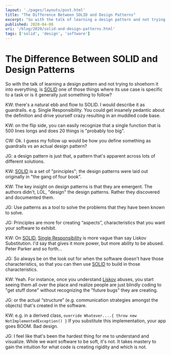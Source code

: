 ```yaml
---
layout: './pages/layouts/post.html'
title: "The Difference Between SOLID and Design Patterns"
excerpt: "So with the talk of learning a design pattern and not trying to shoehorn it into everything, is SOLID one of those things where its use case is specific to a task or is it generally just something to follow?"
published: 2020-04-08
uri: '/blog/2020/solid-and-design-patterns.html'
tags: ['solid', 'design', 'software']
---
```

# The Difference Between SOLID and Design Patterns

So with the talk of learning a design pattern and not trying to shoehorn it into everything, is [SOLID](https://en.wikipedia.org/wiki/SOLID) one of those things where its use case is specific to a task or is it generally just something to follow?

KW: there's a natural ebb and flow to SOLID. I would describe it as guardrails. e.g. Single Responsibility. You could get insanely pedantic about the definition and drive yourself crazy resulting in an muddled code base.

KW: on the flip side, you can easily recognize that a single function that is 500 lines longs and does 20 things is "probably too big".

CW: Ok. I guess my follow up would be how you define something as guardrails vs an actual design pattern?

JG: a design pattern is just that, a pattern that's apparent across lots of different solutions.

KW: [SOLID](https://en.wikipedia.org/wiki/SOLID) is a set of "principles"; the design patterns were laid out originally in "the gang of four book".

KW: The key insight on design patterns is that they are emergent. The authors didn't, LOL, "design" the design patterns. Rather they discovered and documented them.

JG: Use patterns as a tool to solve the problems that they have been known to solve.

JG: Principles are more for creating “aspects”, characteristics that you want your software to exhibit.

KW: On [SOLID](https://en.wikipedia.org/wiki/SOLID), [Single Responsibility](https://en.wikipedia.org/wiki/Single-responsibility_principle) is more vague than say Liskov Substitution. I'd say that gives it more power, but more ability to be abused. Peter Parker and so forth... 

JG: So always be on the look out for when the software doesn't have those characteristics, so that you can then use [SOLID](https://en.wikipedia.org/wiki/SOLID) to build in those characteristics.

KW: Yeah. For instance, once you understand [Liskov](https://en.wikipedia.org/wiki/Liskov_substitution_principle) abuses, you start seeing them all over the place and realize people are just blindly coding to "get stuff done" without recognizing the "future bugs" they are creating.

JG: or the actual “structure” (e.g. communication strategies amongst the objects) that's created in the software.

KW: e.g. in a derived class, `override Whatever....{ throw new NotImplementedException() }` If you substitute this implementation, your app goes BOOM. Bad design.

JG: I feel like that's been the hardest thing for me to understand and visualize. While we want software to be soft, it's not. It takes mastery to gain the intuition for what code is creating rigidity and which is not.

